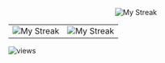 
<!--
### Hi there 👋

**RajeshRenato/RajeshRenato** is a ✨ _special_ ✨ repository because its `README.md` (this file) appears on your GitHub profile.

Here are some ideas to get you started:
- 🔭 I’m currently working on ...
- 🌱 I’m currently learning ...
- 👯 I’m looking to collaborate on ...
- 🤔 I’m looking for help with ...
- 💬 Ask me about ...
- 📫 How to reach me: ...
- 😄 Pronouns: ...
- ⚡ Fun fact: ...
-->

<p align="center">
    <img alt="My Streak" src="https://github-readme-streak-stats.herokuapp.com/?user=RajeshRenato&theme=radical" />
</p>

<table> 
  <tr>
    <td>
      <img 
           alt="My Streak" 
           src="https://github-readme-stats.vercel.app/api?username=RajeshRenato&show_icons=true&theme=radical&count_private=true" 
      />
    </td>
    <td>
      <img 
           alt="My Streak" 
           src="https://github-readme-stats.vercel.app/api?username=klenty-rajesh&show_icons=true&theme=radical&count_private=true"
      />
    </td>
  </tr>

</table>

<!-- ![GitHub Streak](https://github-readme-streak-stats.herokuapp.com/?user=RajeshRenato&theme=radical)      


![GitHub stats](https://github-readme-stats.vercel.app/api?username=RajeshRenato&show_icons=true&theme=radical&count_private=true)


![GitHub stats](https://github-readme-stats.vercel.app/api?username=klenty-rajesh&show_icons=true&theme=radical&count_private=true) -->

![views](https://f2c7-183-82-241-102.ngrok-free.app/api/recordViews/klenty-rajesh)
